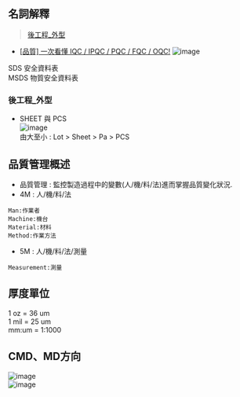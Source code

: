 
## 名詞解釋
> [後工程_外型](#後工程_外型)


- [[品質] 一次看懂 IQC / IPQC / PQC / FQC / OQC!](https://nyonyou.pixnet.net/blog/post/460033975)
![image](https://user-images.githubusercontent.com/79491888/177439467-a049b9ac-bbfc-4947-8df2-9250a770565c.png)  

SDS 安全資料表  
MSDS 物質安全資料表  

### 後工程_外型
- SHEET 與 PCS  
![image](https://user-images.githubusercontent.com/79491888/177895098-65021bae-5f5f-47b2-8f39-14e16799f3c6.png)  
由大至小 : Lot > Sheet > Pa > PCS


## 品質管理概述
- 品質管理 : 監控製造過程中的變數(人/機/料/法)進而掌握品質變化狀況.
- 4M : 人/機/料/法
```
Man:作業者
Machine:機台
Material:材料
Method:作業方法
```
- 5M : 人/機/料/法/測量
```
Measurement:測量
```

## 厚度單位
1 oz = 36 um  
1 mil = 25 um  
mm:um = 1:1000  

## CMD、MD方向
![image](https://user-images.githubusercontent.com/79491888/177449348-78365ae7-1e03-486f-846e-63bb647d1b4c.png)  
![image](https://github.com/user-attachments/assets/82e4cc20-42e5-4c4a-9dbe-553dcd5a610b)  

